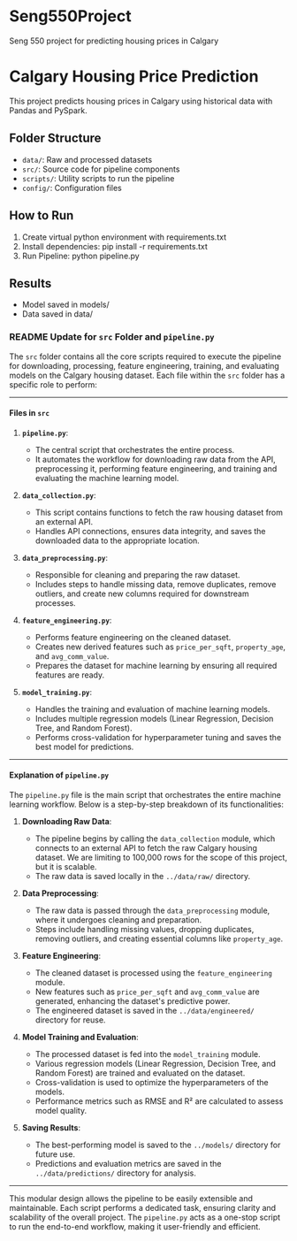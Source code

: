 # Seng550Project
Seng 550 project for predicting housing prices in Calgary

# Calgary Housing Price Prediction

This project predicts housing prices in Calgary using historical data with Pandas and PySpark.

## Folder Structure
- `data/`: Raw and processed datasets
- `src/`: Source code for pipeline components
- `scripts/`: Utility scripts to run the pipeline
- `config/`: Configuration files

## How to Run
1. Create virtual python environment with requirements.txt
2. Install dependencies:
   pip install -r requirements.txt
3. Run Pipeline:
   python pipeline.py

## Results
-  Model saved in models/
-  Data saved in data/

### README Update for `src` Folder and `pipeline.py`
The `src` folder contains all the core scripts required to execute the pipeline for downloading, processing, feature engineering, training, and evaluating models on the Calgary housing dataset. Each file within the `src` folder has a specific role to perform:

---

#### **Files in `src`**
1. **`pipeline.py`**:
   - The central script that orchestrates the entire process.
   - It automates the workflow for downloading raw data from the API, preprocessing it, performing feature engineering, and training and evaluating the machine learning model.

2. **`data_collection.py`**:
   - This script contains functions to fetch the raw housing dataset from an external API.
   - Handles API connections, ensures data integrity, and saves the downloaded data to the appropriate location.

3. **`data_preprocessing.py`**:
   - Responsible for cleaning and preparing the raw dataset.
   - Includes steps to handle missing data, remove duplicates, remove outliers, and create new columns required for downstream processes.

4. **`feature_engineering.py`**:
   - Performs feature engineering on the cleaned dataset.
   - Creates new derived features such as `price_per_sqft`, `property_age`, and `avg_comm_value`.
   - Prepares the dataset for machine learning by ensuring all required features are ready.

5. **`model_training.py`**:
   - Handles the training and evaluation of machine learning models.
   - Includes multiple regression models (Linear Regression, Decision Tree, and Random Forest).
   - Performs cross-validation for hyperparameter tuning and saves the best model for predictions.

---

#### **Explanation of `pipeline.py`**

The `pipeline.py` file is the main script that orchestrates the entire machine learning workflow. Below is a step-by-step breakdown of its functionalities:

1. **Downloading Raw Data**:
   - The pipeline begins by calling the `data_collection` module, which connects to an external API to fetch the raw Calgary housing dataset. We are limiting to 100,000 rows for the scope of this project, but it is scalable.
   - The raw data is saved locally in the `../data/raw/` directory.

2. **Data Preprocessing**:
   - The raw data is passed through the `data_preprocessing` module, where it undergoes cleaning and preparation.
   - Steps include handling missing values, dropping duplicates, removing outliers, and creating essential columns like `property_age`.

3. **Feature Engineering**:
   - The cleaned dataset is processed using the `feature_engineering` module.
   - New features such as `price_per_sqft` and `avg_comm_value` are generated, enhancing the dataset's predictive power.
   - The engineered dataset is saved in the `../data/engineered/` directory for reuse.

4. **Model Training and Evaluation**:
   - The processed dataset is fed into the `model_training` module.
   - Various regression models (Linear Regression, Decision Tree, and Random Forest) are trained and evaluated on the dataset.
   - Cross-validation is used to optimize the hyperparameters of the models.
   - Performance metrics such as RMSE and R² are calculated to assess model quality.

5. **Saving Results**:
   - The best-performing model is saved to the `../models/` directory for future use.
   - Predictions and evaluation metrics are saved in the `../data/predictions/` directory for analysis.

---

This modular design allows the pipeline to be easily extensible and maintainable. Each script performs a dedicated task, ensuring clarity and scalability of the overall project. The `pipeline.py` acts as a one-stop script to run the end-to-end workflow, making it user-friendly and efficient.